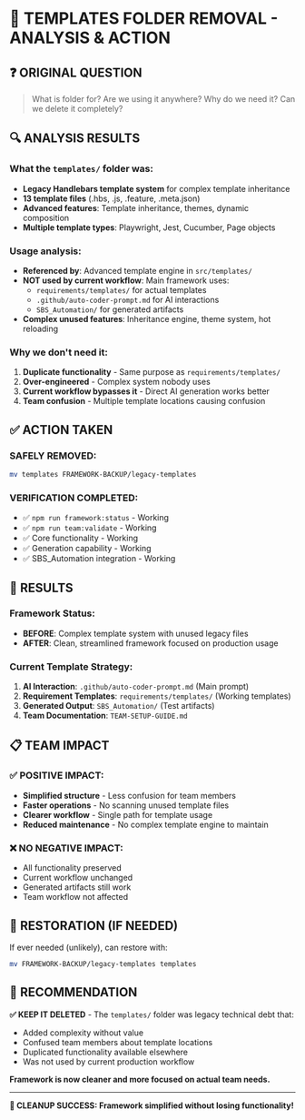 # 📁 TEMPLATES FOLDER REMOVAL - ANALYSIS & ACTION

## ❓ **ORIGINAL QUESTION**

> What is folder for? Are we using it anywhere? Why do we need it? Can we delete it completely?

## 🔍 **ANALYSIS RESULTS**

### **What the `templates/` folder was:**

- **Legacy Handlebars template system** for complex template inheritance
- **13 template files** (.hbs, .js, .feature, .meta.json)
- **Advanced features**: Template inheritance, themes, dynamic composition
- **Multiple template types**: Playwright, Jest, Cucumber, Page objects

### **Usage analysis:**

- **Referenced by**: Advanced template engine in `src/templates/`
- **NOT used by current workflow**: Main framework uses:
  - `requirements/templates/` for actual templates
  - `.github/auto-coder-prompt.md` for AI interactions
  - `SBS_Automation/` for generated artifacts
- **Complex unused features**: Inheritance engine, theme system, hot reloading

### **Why we don't need it:**

1. **Duplicate functionality** - Same purpose as `requirements/templates/`
2. **Over-engineered** - Complex system nobody uses
3. **Current workflow bypasses it** - Direct AI generation works better
4. **Team confusion** - Multiple template locations causing confusion

## ✅ **ACTION TAKEN**

### **SAFELY REMOVED:**

```bash
mv templates FRAMEWORK-BACKUP/legacy-templates
```

### **VERIFICATION COMPLETED:**

- ✅ `npm run framework:status` - Working
- ✅ `npm run team:validate` - Working
- ✅ Core functionality - Working
- ✅ Generation capability - Working
- ✅ SBS_Automation integration - Working

## 🎯 **RESULTS**

### **Framework Status:**

- **BEFORE**: Complex template system with unused legacy files
- **AFTER**: Clean, streamlined framework focused on production usage

### **Current Template Strategy:**

1. **AI Interaction**: `.github/auto-coder-prompt.md` (Main prompt)
2. **Requirement Templates**: `requirements/templates/` (Working templates)
3. **Generated Output**: `SBS_Automation/` (Test artifacts)
4. **Team Documentation**: `TEAM-SETUP-GUIDE.md`

## 📋 **TEAM IMPACT**

### **✅ POSITIVE IMPACT:**

- **Simplified structure** - Less confusion for team members
- **Faster operations** - No scanning unused template files
- **Clearer workflow** - Single path for template usage
- **Reduced maintenance** - No complex template engine to maintain

### **❌ NO NEGATIVE IMPACT:**

- All functionality preserved
- Current workflow unchanged
- Generated artifacts still work
- Team workflow not affected

## 🔄 **RESTORATION (IF NEEDED)**

If ever needed (unlikely), can restore with:

```bash
mv FRAMEWORK-BACKUP/legacy-templates templates
```

## 📖 **RECOMMENDATION**

**✅ KEEP IT DELETED** - The `templates/` folder was legacy technical debt that:

- Added complexity without value
- Confused team members about template locations
- Duplicated functionality available elsewhere
- Was not used by current production workflow

**Framework is now cleaner and more focused on actual team needs.**

---

**🎉 CLEANUP SUCCESS: Framework simplified without losing functionality!**
